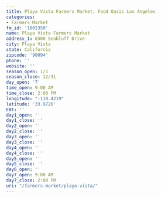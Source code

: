 ```yaml
---
title: Playa Vista Farmers Market, Food Oasis Los Angeles
categories:
- Farmers Market
fm_id: '1002350'
name: Playa Vista Farmers Market
address_1: 6500 Seabluff Drive
city: Playa Vista
state: California
zipcode: '90094'
phone: ''
website: ''
season_open: 1/1
season_close: 12/31
day_open: '7'
time_open: 9:00 AM
time_close: 2:00 PM
longitude: "-118.4219"
latitude: '33.9726'
EBT: ''
day1_open: ''
day1_close: ''
day2_open: ''
day2_close: ''
day3_open: ''
day3_close: ''
day4_open: ''
day4_close: ''
day5_open: ''
day5_close: ''
day6_open: ''
day7_open: 9:00 AM
day7_close: 2:00 PM
uri: "/farmers-market/playa-vista/"
---
```


